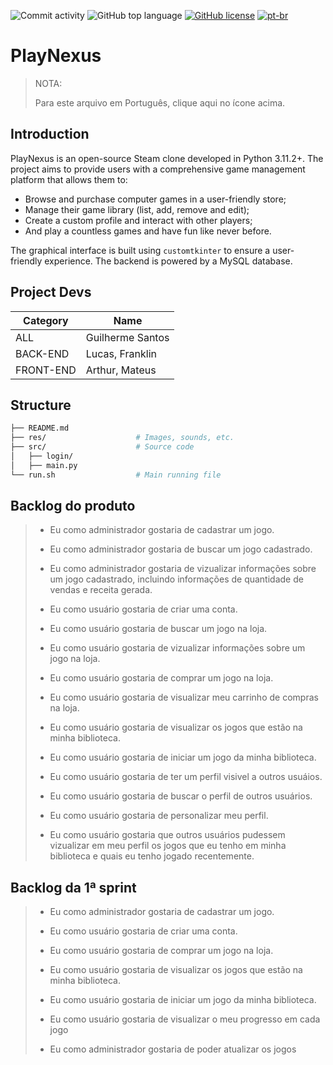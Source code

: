 ![Commit activity](https://img.shields.io/github/commit-activity/m/iyksh/PlayNexus)
![GitHub top language](https://img.shields.io/github/languages/top/iyksh/PlayNexus?logo=python&label=)
[![GitHub license](https://img.shields.io/github/license/iyksh/PlayNexus)](https://github.com/iyksh/PlayNexus/LICENSE)
[![pt-br](https://img.shields.io/badge/lang-pt--br-green.svg)](./res/README_PTBR.md)

# PlayNexus

> NOTA:
>
> Para este arquivo em Português, clique aqui no ícone acima.

## Introduction

PlayNexus is an open-source Steam clone developed in Python 3.11.2+. The project aims to provide users with a comprehensive game management platform that allows them to:

- Browse and purchase computer games in a user-friendly store;
- Manage their game library (list, add, remove and edit);
- Create a custom profile and interact with other players;
- And play a countless games and have fun like never before.

The graphical interface is built using `customtkinter` to ensure a user-friendly experience. The backend is powered by a MySQL database.

## Project Devs

| Category  | Name             |
| --------- | ---------------- |
| ALL       | Guilherme Santos |
| BACK-END  | Lucas, Franklin  |
| FRONT-END | Arthur, Mateus   |

## Structure

```sh
├── README.md
├── res/                    # Images, sounds, etc.
├── src/                    # Source code
│   ├── login/
│   ├── main.py
└── run.sh                  # Main running file
```

## Backlog do produto

> - Eu como administrador gostaria de cadastrar um jogo.
>
> - Eu como administrador gostaria de buscar um jogo cadastrado.
>
> - Eu como administrador gostaria de vizualizar informações sobre um jogo cadastrado, incluindo informações de quantidade de vendas e receita gerada.
>
> - Eu como usuário gostaria de criar uma conta.
>
> - Eu como usuário gostaria de buscar um jogo na loja.
>
> - Eu como usuário gostaria de vizualizar informações sobre um jogo na loja.
>
> - Eu como usuário gostaria de comprar um jogo na loja.
>
> - Eu como usuário gostaria de visualizar meu carrinho de compras na loja.
>
> - Eu como usuário gostaria de visualizar os jogos que estão na minha biblioteca.
>
> - Eu como usuário gostaria de iniciar um jogo da minha biblioteca.
>
> - Eu como usuário gostaria de ter um perfil visivel a outros usuáios.
>
> - Eu como usuário gostaria de buscar o perfil de outros usuários.
>
> - Eu como usuário gostaria de personalizar meu perfil.
>
> - Eu como usuário gostaria que outros usuários pudessem vizualizar em meu perfil os jogos que eu tenho em minha biblioteca e quais eu tenho jogado recentemente.

## Backlog da 1ª sprint

> - Eu como administrador gostaria de cadastrar um jogo.
>
> - Eu como usuário gostaria de criar uma conta.
>
> - Eu como usuário gostaria de comprar um jogo na loja.
>
> - Eu como usuário gostaria de visualizar os jogos que estão na minha biblioteca.
>
> - Eu como usuário gostaria de iniciar um jogo da minha biblioteca.
>
> - Eu como usuário gostaria de visualizar o meu progresso em cada jogo
>
> - Eu como administrador gostaria de poder atualizar os jogos
